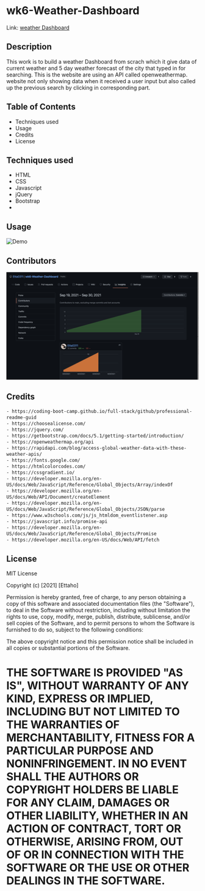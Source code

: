 # wk6-Weather-Dashboard
Link: [weather Dashboard](https://etta0311.github.io/wk6-Day-Planner/)

## Description

This work is to build a weather Dashboard from scrach which it give data of current weather and 5 day weather forecast of the city that typed in for searching.
This is the website are using an API called openweathermap.
website not only showing data when it received a user input but also called up the previous search by clicking in corresponding part.

## Table of Contents

   - Techniques used
   - Usage
   - Credits
   - License

## Techniques used

   - HTML
   - CSS
   - Javascript
   - jQuery 
   - Bootstrap
   - 


## Usage
![Demo](./RMimages/WeatherDashboard.gif)

## Contributors

![contribution](./RMimages/contributors.png)

## Credits
    - https://coding-boot-camp.github.io/full-stack/github/professional-readme-guid
    - https://choosealicense.com/
    - https://jquery.com/
    - https://getbootstrap.com/docs/5.1/getting-started/introduction/
    - https://openweathermap.org/api
    - https://rapidapi.com/blog/access-global-weather-data-with-these-weather-apis/
    - https://fonts.google.com/
    - https://htmlcolorcodes.com/
    - https://cssgradient.io/
    - https://developer.mozilla.org/en-US/docs/Web/JavaScript/Reference/Global_Objects/Array/indexOf
    - https://developer.mozilla.org/en-US/docs/Web/API/Document/createElement
    - https://developer.mozilla.org/en-US/docs/Web/JavaScript/Reference/Global_Objects/JSON/parse
    - https://www.w3schools.com/js/js_htmldom_eventlistener.asp
    - https://javascript.info/promise-api
    - https://developer.mozilla.org/en-US/docs/Web/JavaScript/Reference/Global_Objects/Promise
    - https://developer.mozilla.org/en-US/docs/Web/API/fetch
    
## License
MIT License

Copyright (c) [2021] [Ettaho]

Permission is hereby granted, free of charge, to any person obtaining a copy
of this software and associated documentation files (the "Software"), to deal
in the Software without restriction, including without limitation the rights
to use, copy, modify, merge, publish, distribute, sublicense, and/or sell
copies of the Software, and to permit persons to whom the Software is
furnished to do so, subject to the following conditions:

The above copyright notice and this permission notice shall be included in all
copies or substantial portions of the Software.

THE SOFTWARE IS PROVIDED "AS IS", WITHOUT WARRANTY OF ANY KIND, EXPRESS OR
IMPLIED, INCLUDING BUT NOT LIMITED TO THE WARRANTIES OF MERCHANTABILITY,
FITNESS FOR A PARTICULAR PURPOSE AND NONINFRINGEMENT. IN NO EVENT SHALL THE
AUTHORS OR COPYRIGHT HOLDERS BE LIABLE FOR ANY CLAIM, DAMAGES OR OTHER
LIABILITY, WHETHER IN AN ACTION OF CONTRACT, TORT OR OTHERWISE, ARISING FROM,
OUT OF OR IN CONNECTION WITH THE SOFTWARE OR THE USE OR OTHER DEALINGS IN THE
SOFTWARE.
=======
